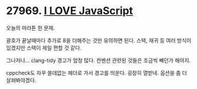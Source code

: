 # 27969. [I LOVE JavaScript](./27969.cpp)

오늘의 마라톤 한 문제.

괄호가 끝날때마다 추가로 8을 더해주는 것만 유의하면 된다. 스택, 재귀 등 여러 방식이 있겠지만 스택이 제일 편할 것 같다.

그나저나... clang-tidy 경고가 엄청 많다. 컨벤션 관련된 것들은 조금씩 빼던가 해야지.

cppcheck도 자꾸 쓸데없는 헤더로 가서 경고를 띄운다. 굉장히 열받네. 옵션을 좀 더 살펴봐야겠다.
